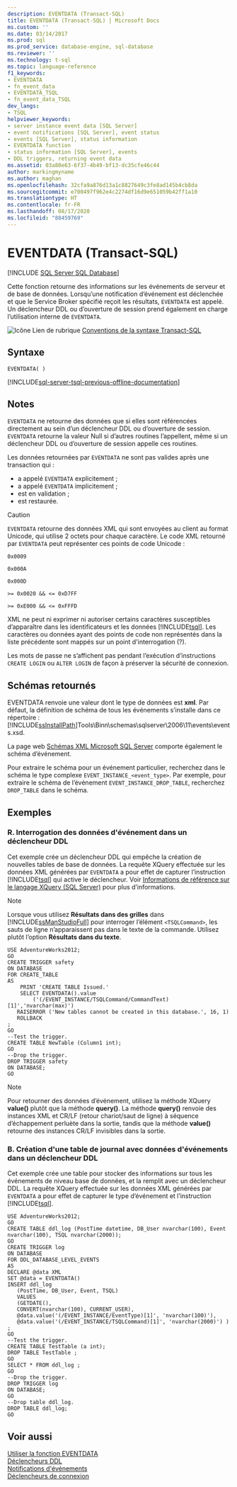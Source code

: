 ```yaml
---
description: EVENTDATA (Transact-SQL)
title: EVENTDATA (Transact-SQL) | Microsoft Docs
ms.custom: ''
ms.date: 03/14/2017
ms.prod: sql
ms.prod_service: database-engine, sql-database
ms.reviewer: ''
ms.technology: t-sql
ms.topic: language-reference
f1_keywords:
- EVENTDATA
- fn_event_data
- EVENTDATA_TSQL
- fn_event_data_TSQL
dev_langs:
- TSQL
helpviewer_keywords:
- server instance event data [SQL Server]
- event notifications [SQL Server], event status
- events [SQL Server], status information
- EVENTDATA function
- status information [SQL Server], events
- DDL triggers, returning event data
ms.assetid: 03a80e63-6f37-4b49-bf13-dc35cfe46c44
author: markingmyname
ms.author: maghan
ms.openlocfilehash: 32cfa9a876d13a1c8827649c3fe8ad145b4cb8da
ms.sourcegitcommit: e700497f962e4c2274df16d9e651059b42ff1a10
ms.translationtype: HT
ms.contentlocale: fr-FR
ms.lasthandoff: 08/17/2020
ms.locfileid: "88459769"
---
```

# <a name="eventdata-transact-sql"></a>EVENTDATA (Transact-SQL)
[!INCLUDE [SQL Server SQL Database](../../includes/applies-to-version/sql-asdb.md)]

Cette fonction retourne des informations sur les événements de serveur et de base de données. Lorsqu’une notification d’événement est déclenchée et que le Service Broker spécifié reçoit les résultats, `EVENTDATA` est appelé. Un déclencheur DDL ou d’ouverture de session prend également en charge l’utilisation interne de `EVENTDATA`.  
  
 ![Icône Lien de rubrique](../../database-engine/configure-windows/media/topic-link.gif "Icône du lien de rubrique") [Conventions de la syntaxe Transact-SQL](../../t-sql/language-elements/transact-sql-syntax-conventions-transact-sql.md)  
  
## <a name="syntax"></a>Syntaxe  
  
```syntaxsql
EVENTDATA( )
```

[!INCLUDE[sql-server-tsql-previous-offline-documentation](../../includes/sql-server-tsql-previous-offline-documentation.md)]

## <a name="remarks"></a>Notes  
`EVENTDATA` ne retourne des données que si elles sont référencées directement au sein d’un déclencheur DDL ou d’ouverture de session. `EVENTDATA` retourne la valeur Null si d’autres routines l’appellent, même si un déclencheur DDL ou d’ouverture de session appelle ces routines.
  
Les données retournées par `EVENTDATA` ne sont pas valides après une transaction qui :

+ a appelé `EVENTDATA` explicitement ;
+ a appelé `EVENTDATA` implicitement ;
+ est en validation ;
+ est restaurée.  
  
> [!CAUTION]  
>  `EVENTDATA` retourne des données XML qui sont envoyées au client au format Unicode, qui utilise 2 octets pour chaque caractère. Le code XML retourné par `EVENTDATA` peut représenter ces points de code Unicode :  
>   
>  `0x0009`  
>   
>  `0x000A`  
>   
>  `0x000D`  
>   
>  `>= 0x0020 && <= 0xD7FF`  
>   
>  `>= 0xE000 && <= 0xFFFD`  
>   
>  XML ne peut ni exprimer ni autoriser certains caractères susceptibles d’apparaître dans les identificateurs et les données [!INCLUDE[tsql](../../includes/tsql-md.md)]. Les caractères ou données ayant des points de code non représentés dans la liste précédente sont mappés sur un point d'interrogation (?).  
  
Les mots de passe ne s’affichent pas pendant l’exécution d’instructions `CREATE LOGIN` ou `ALTER LOGIN` de façon à préserver la sécurité de connexion.  
  
## <a name="schemas-returned"></a>Schémas retournés  
EVENTDATA renvoie une valeur dont le type de données est **xml**. Par défaut, la définition de schéma de tous les événements s’installe dans ce répertoire : [!INCLUDE[ssInstallPath](../../includes/ssinstallpath-md.md)]Tools\Binn\schemas\sqlserver\2006\11\events\events.xsd.  
  
La page web [Schémas XML Microsoft SQL Server](https://go.microsoft.com/fwlink/?LinkID=31850) comporte également le schéma d’événement.  
  
Pour extraire le schéma pour un événement particulier, recherchez dans le schéma le type complexe `EVENT_INSTANCE_<event_type>`. Par exemple, pour extraire le schéma de l’événement `EVENT_INSTANCE_DROP_TABLE`, recherchez `DROP_TABLE` dans le schéma.  
  
## <a name="examples"></a>Exemples  
  
### <a name="a-querying-event-data-in-a-ddl-trigger"></a>R. Interrogation des données d'événement dans un déclencheur DDL  
Cet exemple crée un déclencheur DDL qui empêche la création de nouvelles tables de base de données. La requête XQuery effectuée sur les données XML générées par `EVENTDATA` a pour effet de capturer l’instruction [!INCLUDE[tsql](../../includes/tsql-md.md)] qui active le déclencheur. Voir [Informations de référence sur le langage XQuery &#40;SQL Server&#41;](../../xquery/xquery-language-reference-sql-server.md) pour plus d’informations.  
  
> [!NOTE]  
>  Lorsque vous utilisez **Résultats dans des grilles** dans [!INCLUDE[ssManStudioFull](../../includes/ssmanstudiofull-md.md)] pour interroger l’élément `<TSQLCommand>`, les sauts de ligne n’apparaissent pas dans le texte de la commande. Utilisez plutôt l’option **Résultats dans du texte**.  
  
```  
USE AdventureWorks2012;  
GO  
CREATE TRIGGER safety   
ON DATABASE   
FOR CREATE_TABLE   
AS   
    PRINT 'CREATE TABLE Issued.'  
    SELECT EVENTDATA().value  
        ('(/EVENT_INSTANCE/TSQLCommand/CommandText)[1]','nvarchar(max)')  
   RAISERROR ('New tables cannot be created in this database.', 16, 1)   
   ROLLBACK  
;  
GO  
--Test the trigger.  
CREATE TABLE NewTable (Column1 int);  
GO  
--Drop the trigger.  
DROP TRIGGER safety  
ON DATABASE;  
GO  
```  
  
> [!NOTE]  
>  Pour retourner des données d’événement, utilisez la méthode XQuery **value()** plutôt que la méthode **query()**. La méthode **query()** renvoie des instances XML et CR/LF (retour chariot/saut de ligne) à séquence d’échappement perluète dans la sortie, tandis que la méthode **value()** retourne des instances CR/LF invisibles dans la sortie.  
  
### <a name="b-creating-a-log-table-with-event-data-in-a-ddl-trigger"></a>B. Création d'une table de journal avec données d'événements dans un déclencheur DDL  
Cet exemple crée une table pour stocker des informations sur tous les événements de niveau base de données, et la remplit avec un déclencheur DDL. La requête XQuery effectuée sur les données XML générées par `EVENTDATA` a pour effet de capturer le type d’événement et l’instruction [!INCLUDE[tsql](../../includes/tsql-md.md)].  
  
```  
USE AdventureWorks2012;  
GO  
CREATE TABLE ddl_log (PostTime datetime, DB_User nvarchar(100), Event nvarchar(100), TSQL nvarchar(2000));  
GO  
CREATE TRIGGER log   
ON DATABASE   
FOR DDL_DATABASE_LEVEL_EVENTS   
AS  
DECLARE @data XML  
SET @data = EVENTDATA()  
INSERT ddl_log   
   (PostTime, DB_User, Event, TSQL)   
   VALUES   
   (GETDATE(),   
   CONVERT(nvarchar(100), CURRENT_USER),   
   @data.value('(/EVENT_INSTANCE/EventType)[1]', 'nvarchar(100)'),   
   @data.value('(/EVENT_INSTANCE/TSQLCommand)[1]', 'nvarchar(2000)') ) ;  
GO  
--Test the trigger.  
CREATE TABLE TestTable (a int);  
DROP TABLE TestTable ;  
GO  
SELECT * FROM ddl_log ;  
GO  
--Drop the trigger.  
DROP TRIGGER log  
ON DATABASE;  
GO  
--Drop table ddl_log.  
DROP TABLE ddl_log;  
GO  
```  
  
## <a name="see-also"></a>Voir aussi  
 [Utiliser la fonction EVENTDATA](../../relational-databases/triggers/use-the-eventdata-function.md)   
 [Déclencheurs DDL](../../relational-databases/triggers/ddl-triggers.md)   
 [Notifications d'événements](../../relational-databases/service-broker/event-notifications.md)   
 [Déclencheurs de connexion](../../relational-databases/triggers/logon-triggers.md)  
  
  
